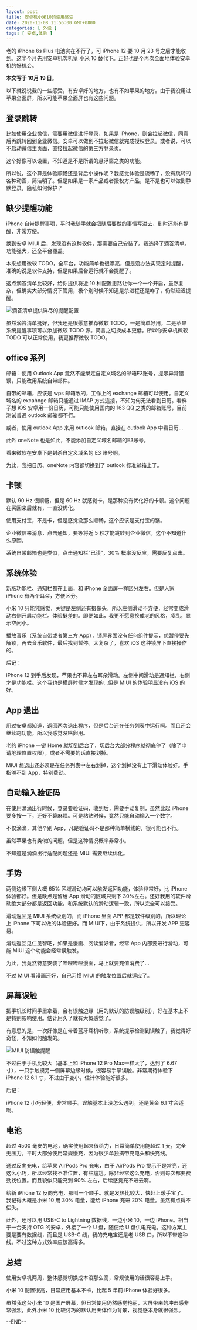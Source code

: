 ```yaml
---
layout: post
title: 安卓机小米10的使用感受
date: 2020-11-08 11:56:00 GMT+0800
categories: [ 外设 ]
tags: [ 安卓,体验 ]
---
```


老的 iPhone 6s Plus 电池实在不行了，可 iPhone 12 要 10 月 23 号之后才能收到。这半个月先用安卓机次机皇 小米 10 替代下。正好也是个再次全面地体验安卓机的好机会。

<!-- more -->

**本文写于 10月 19 日**。

以下就说说我的一些感受，有安卓好的地方，也有不如苹果的地方。由于我没用过苹果全面屏，所以可能苹果全面屏也有这些问题。

## 登录跳转

比如使用企业微信，需要用微信进行登录，如果是 iPhone，则会拉起微信，同意后再跳转回到企业微信。安卓可以做到不拉起微信就完成授权登录。或者说，可以不启动微信主页面，直接拉起微信的第三方登录页。

这个好像可以设置，不知道是不是所谓的悬浮窗之类的功能。

所以说，这个算是体验顺畅还是背后小操作呢？我感觉体验是流畅了，没有跳转的各种动画，简洁明了。但是如果是一家产品或者授权方产品，是不是也可以做到静默登录，隐私如何保护？

## 缺少提醒功能

iPhone 自带提醒事项，平时我随手就会把随后要做的事情写进去，到时还能有提醒，非常方便。

换到安卓 MIUI 后，发现没有这种软件，那需要自己安装了。我选择了滴答清单。功能强大，还全平台覆盖。

本来想用微软 TODO，全平台，功能简单也很漂亮，但是没办法实现定时提醒，准确的说是软件支持，但是如果后台运行就不会提醒了。

这点滴答清单比较好，给你提供将近 10 种配置思路让你一个一个开启，虽然复杂，但确实大部分情况下管用，极个别时候不知道是杀进程还是咋了，仍然延迟提醒。

![滴答清单提供详尽的提醒配置](https://cdn1.yukapril.com/2020-11-08-android-1.jpg)

虽然滴答清单挺好，但我还是很愿意推荐微软 TODO，一是简单好用，二是苹果系统提醒事项可以添加微软 TODO 源。简言之切换成本更低。所以你安卓机微软 TODO 可以正常使用，我更推荐微软 TODO。

## office 系列

邮箱：使用 Outlook App 竟然不能绑定自定义域名的邮箱E3账号，提示异常错误，只能改用系统自带邮件。

自带的邮箱，应该是 wps 邮箱改的，工作上的 exchange 邮箱可以使用。自定义域名的 excahnge 邮箱只能通过 IMAP 方式连接，不知为何无法看到日历。看样子想 iOS 安卓用一份日历，可能只能使用国内的 163 QQ 之类的邮箱账号，目前测试普通
outlook 邮箱都不行。

或者，使用 outlook App 来用 outlook 邮箱，直接在 outlook App 中看日历...

此外 oneNote 也是如此，不能添加自定义域名邮箱的E3账号。

看来微软在安卓下是封杀自定义域名的 E3 账号啊。

为此，我把日历、oneNote 内容都切换到了 outlook 标准邮箱上了。

## 卡顿

默认 90 Hz 很顺畅，但是 60 Hz 就感觉卡，是那种没有优化好的卡顿。这个问题在买回来后就有，一直没优化。

使用支付宝，不是卡，但是感觉没那么顺畅，这个应该是支付宝的锅。

企业微信来消息，点击通知，要等将近 5 秒才能跳转到企业微信。这个不知道什么原因。

系统自带邮箱也是类似，点击通知栏“已读”，30% 概率没反应，需要反复点击。

## 系统体验

新版功能栏、通知栏都在上面，和 iPhone 全面屏一样区分左右。但是人家 iPhone 有两个耳朵，方便区分。

小米 10 只能凭感觉，关键是左侧还有摄像头，所以左侧滑动不方便，经常变成滑动右侧开启功能栏。体验挺差的。即便如此，我更不愿意换成老的风格，凌乱，显示空闲小。

播放音乐（系统自带或者第三方 App），锁屏界面没有任何组件提示，想暂停要先解锁，再去音乐软件，最后找到暂停。太复杂了，喜欢 iOS 这种锁屏下直接操作的。

后记：

iPhone 12 到手后发现，苹果也不算左右耳朵滑动。左侧中间滑动是通知栏，右侧才是功能栏。这个我也是横屏时候才发现的...但是 MIUI 的体验明显没有 iOS 的好。

## App 退出

用过安卓都知道，返回两次退出程序，但是后台还在任务列表中运行啊。而且还会继续跑功能，所以我感觉没啥卵用。

老的 iPhone 一键 Home 就切到后台了，切后台大部分程序就彻底停了（除了申请地理位置权限），或者不需要的话直接划掉。

MIUI 想退出还必须是在任务列表中左右划掉，这个划掉没有上下滑动体验好。手指够不到 App，特别费劲。

## 自动输入验证码

在使用滴滴出行时候，登录要验证码，收到后，需要手动复制，虽然比起 iPhone 要多按一下，还好不算麻烦。可是粘贴时候，竟然只能自动输入一个数字。

不仅滴滴，其他个别 App，凡是验证码不是那种简单横线的，很可能也不行。

虽然苹果也有类似的问题，但是这种情况概率非常小。

不知道是滴滴出行适配问题还是 MIUI 需要继续优化。

## 手势

两侧边缘下侧大概 65% 区域滑动均可以触发返回功能，体验非常好，比 iPhone 体验都好。但是缺点是留给 App 滑动的区域只剩下 30%左右。还好我用的软件滑动绝大部分都是返回功能，和系统默认的滑动逻辑一致，所以完全可以接受。

滑动返回是 MIUI 系统级别的，而 iPhone 里面 APP 都是软件级别的，所以理论上 iPhone 下可以做的体验更好。而 MIUI下，由于系统提供，所以开发 APP 更容易。

滑动返回见仁见智吧，如果是漫画、阅读爱好者，经常 App 内部要进行滑动，可能 MIUI 这个功能会经常误触发。

为此，我竟然特意安装了哔哩哔哩漫画，马上就要充值消费了...

不过 MIUI 看漫画还好，自己习惯 MIUI 的触发位置后就适应了。

## 屏幕误触

把手机长时间手里拿着，会有误触边缘（用的默认的防误触级别），好在基本上不是特别影响使用。估计用久了就有大概感觉了。

有意思的是，一次好像是在带着蓝牙耳机听歌，系统提示检测到误触了，我觉得好奇怪，不知如何触发的。

![MIUI 防误触提醒](https://cdn1.yukapril.com/2020-11-08-android-2.jpg)

不过由于手机比较大（基本上和 iPhone 12 Pro Max一样大了，达到了 6.67 寸），一只手触摸另一侧屏幕边缘时候，很容易手掌误触。非常期待体验下 iPhone 12 6.1 寸，不过由于变小，估计体验能好很多。

后记：

iPhone 12 小巧轻便，非常顺手。误触基本上没怎么遇到。还是黄金 6.1 寸合适啊。

## 电池

超过 4500 毫安的电池，确实使用起来很给力，日常简单使用能超过 1 天，完全无压力。平时大部分使用常规慢充，因为很少单独携带充电头和快充线。

通过反向充电，给苹果 AirPods Pro 充电，由于 AirPods Pro 提示不是常亮，还这么小巧，所以经常找不准位置，有些尴尬。除非经常这么充电，否则每次都要费劲找位置。而且貌似只能充到 90% 左右，后续感觉充不进去啊。

给新 iPhone 12 反向充电，那叫一个顺手。就是发热比较大，快赶上暖手宝了。我记得大概是小米 10 用 30% 电量，能给 iPhone 充进 20% 电量。虽然有点得不偿失。

此外，还可以用 USB-C to Lightning 数据线，一边小米 10，一边 iPhone。相当于一台支持 OTG 的安卓，外接了一个 U 盘，随便给 U 盘供电充电。这种方案主要是要有数据线，而且是 USB-C 线，我的充电宝还是老 USB 口，所以不带这种线。不过这种方式效率应该高得多。

## 总结

使用安卓机两周，整体感觉切换成本没那么高，常规使用的话很容易上手。

小米 10 配置很高，日常应用基本不卡，比起 5 年前 iPhone 体验好很多。

虽然我这台小米 10 是国产屏幕，但日常使用仍然感觉艳丽，大屏带来的冲击感非常强烈，此外小米 10 比较讨巧的默认用天体作为背景，视觉感本身就很强烈。

--END--
